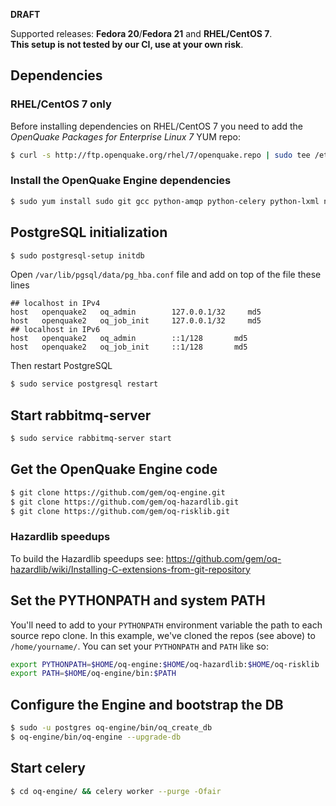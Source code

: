 **DRAFT**

Supported releases: **Fedora 20**/**Fedora 21** and **RHEL/CentOS 7**.  
**This setup is not tested by our CI, use at your own risk**.

## Dependencies

### RHEL/CentOS 7 only

Before installing dependencies on RHEL/CentOS 7 you need to add the _OpenQuake Packages for Enterprise Linux 7_ YUM repo:

```bash
$ curl -s http://ftp.openquake.org/rhel/7/openquake.repo | sudo tee /etc/yum.repos.d/openquake.repo
```

### Install the OpenQuake Engine dependencies

```bash
$ sudo yum install sudo git gcc python-amqp python-celery python-lxml numpy python-paramiko scipy python-shapely python-psycopg2 python-django python-setuptools python-psutil python-mock python-futures rabbitmq-server postgresql-server postgis h5py
```

## PostgreSQL initialization
```bash
$ sudo postgresql-setup initdb
```

Open `/var/lib/pgsql/data/pg_hba.conf` file and add on top of the file these lines
```
## localhost in IPv4
host   openquake2   oq_admin        127.0.0.1/32     md5
host   openquake2   oq_job_init     127.0.0.1/32     md5
## localhost in IPv6
host   openquake2   oq_admin        ::1/128       md5
host   openquake2   oq_job_init     ::1/128       md5
```
Then restart PostgreSQL
```bash
$ sudo service postgresql restart
```

## Start rabbitmq-server
```bash
$ sudo service rabbitmq-server start
```


## Get the OpenQuake Engine code
```bash
$ git clone https://github.com/gem/oq-engine.git
$ git clone https://github.com/gem/oq-hazardlib.git
$ git clone https://github.com/gem/oq-risklib.git
```
### Hazardlib speedups

To build the Hazardlib speedups see: https://github.com/gem/oq-hazardlib/wiki/Installing-C-extensions-from-git-repository

## Set the PYTHONPATH and system PATH
You'll need to add to your `PYTHONPATH` environment variable the path to each source repo clone. In this example, we've cloned the repos (see above) to `/home/yourname/`. You can set your `PYTHONPATH` and  `PATH` like so:
```bash
export PYTHONPATH=$HOME/oq-engine:$HOME/oq-hazardlib:$HOME/oq-risklib
export PATH=$HOME/oq-engine/bin:$PATH
```

## Configure the Engine and bootstrap the DB
```bash
$ sudo -u postgres oq-engine/bin/oq_create_db
$ oq-engine/bin/oq-engine --upgrade-db
```

## Start celery
```bash
$ cd oq-engine/ && celery worker --purge -Ofair
```
